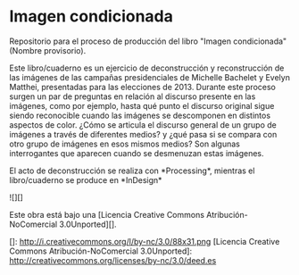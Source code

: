Imagen condicionada
===================

Repositorio para el proceso de producción del libro "Imagen condicionada"
(Nombre provisorio).

Este libro/cuaderno es un ejercicio de deconstrucción y reconstrucción de las
imágenes de las campañas presidenciales de Michelle Bachelet y Evelyn Matthei,
presentadas para las elecciones de 2013. Durante este proceso surgen un par de
preguntas en relación al discurso presente en las imágenes, como por ejemplo,
hasta qué punto el discurso original sigue siendo reconocible cuando las
imágenes se descomponen en distintos aspectos de color. ¿Cómo se articula el
discurso general de un grupo de imágenes a través de diferentes medios? y ¿qué
pasa si se compara con otro grupo de imágenes en esos mismos medios? Son algunas
interrogantes que aparecen cuando se desmenuzan estas imágenes.

El acto de deconstrucción se realiza con \*Processing\*, mientras el
libro/cuaderno se produce en \*InDesign\*



![][]

Este obra está bajo una [Licencia Creative Commons Atribución-NoComercial
3.0Unported][].

[]: http://i.creativecommons.org/l/by-nc/3.0/88x31.png   [Licencia Creative
Commons Atribución-NoComercial 3.0Unported]:
http://creativecommons.org/licenses/by-nc/3.0/deed.es

